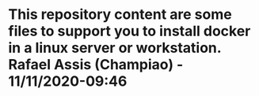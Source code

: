 This repository content are some files to support you to install docker in a linux server or workstation.
Rafael Assis (Champiao) - 11/11/2020-09:46
========================
